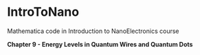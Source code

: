 # IntroToNano
Mathematica code in Introduction to NanoElectronics course

**Chapter 9 - Energy Levels in Quantum Wires and Quantum Dots** 
